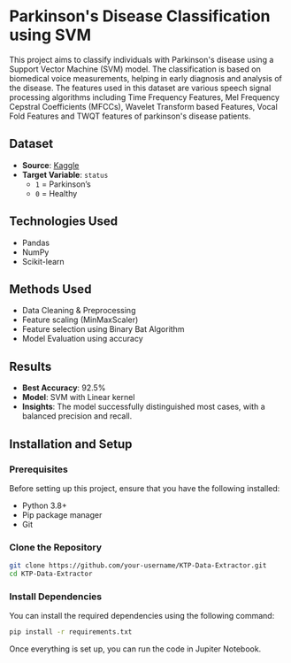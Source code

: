 # Parkinson's Disease Classification using SVM

This project aims to classify individuals with Parkinson's disease using a Support Vector Machine (SVM) model. The classification is based on biomedical voice measurements, helping in early diagnosis and analysis of the disease. The features used in this dataset are various speech signal processing algorithms including Time Frequency Features, Mel Frequency Cepstral Coefficients (MFCCs), Wavelet Transform based Features, Vocal Fold Features and TWQT features of parkinson's disease patients.

## Dataset

- **Source**: [Kaggle](https://www.kaggle.com/datasets/dipayanbiswas/parkinsons-disease-speech-signal-features)
- **Target Variable**: `status`  
  - `1` = Parkinson’s  
  - `0` = Healthy

## Technologies Used
- Pandas
- NumPy
- Scikit-learn

## Methods Used

- Data Cleaning & Preprocessing
- Feature scaling (MinMaxScaler)
- Feature selection using Binary Bat Algorithm
- Model Evaluation using accuracy

## Results

- **Best Accuracy**: 92.5%  
- **Model**: SVM with Linear kernel
- **Insights**: The model successfully distinguished most cases, with a balanced precision and recall.

## Installation and Setup
### Prerequisites

Before setting up this project, ensure that you have the following installed:

- Python 3.8+
- Pip package manager
- Git

### Clone the Repository

```bash
git clone https://github.com/your-username/KTP-Data-Extractor.git
cd KTP-Data-Extractor
```

### Install Dependencies

You can install the required dependencies using the following command:

```bash
pip install -r requirements.txt
```

Once everything is set up, you can run the code in Jupiter Notebook.